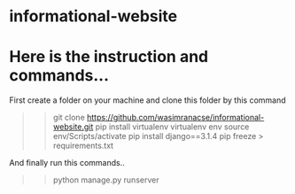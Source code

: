 # informational-website

# Here is the instruction and commands...
First create a folder on your machine and clone this folder by this command
>> git clone https://github.com/wasimranacse/informational-website.git
>> pip install virtualenv
>> virtualenv env
>> source env/Scripts/activate
>> pip install django==3.1.4
>> pip freeze > requirements.txt

And finally run this commands..
>> python manage.py runserver


